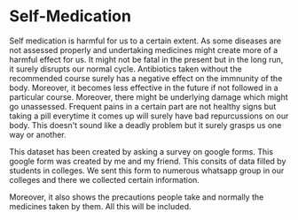 # Self-Medication


Self medication is harmful for us to a certain extent. As some diseases are not assessed properly and undertaking medicines might create more of a harmful effect for us. It might not be fatal in the present but in the long run, it surely disrupts our normal cycle. Antibiotics taken without the recommended course surely has a negative effect on the immnunity of the body. Moreover, it becomes less effective in the future if not followed in a particular course. Moreover, there might be underlying damage which might go unassessed. Frequent pains in a certain part are not healthy signs but taking a pill everytime  it comes up will surely have bad repurcussions on our body. This doesn't sound like a deadly problem but it surely grasps us one way or another.



This dataset has been created by asking a survey on google forms. This google form was created by me and my friend. This consits of data filled by students in colleges. We sent this form to numerous whatsapp group in our colleges and there we collected certain information. 

Moreover, it also shows the precautions people take and normally the medicines taken by them. All this will be included.
